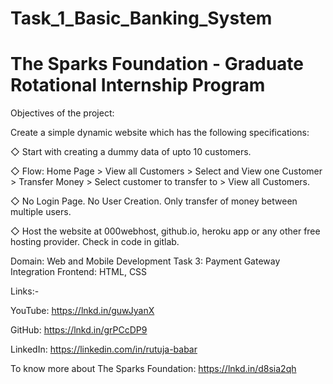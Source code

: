 # Task_1_Basic_Banking_System

# The Sparks Foundation - Graduate Rotational Internship Program

Objectives of the project:


Create a simple dynamic website which has the following specifications:

◇ Start with creating a dummy data of upto 10 customers.

◇ Flow: Home Page > View all Customers > Select and View one Customer > Transfer Money > Select customer to transfer to > View all Customers.

◇ No Login Page. No User Creation. Only transfer of money between multiple users.

◇ Host the website at 000webhost, github.io, heroku app or any other free hosting provider. Check in code in gitlab.

Domain: Web and Mobile Development Task 3: Payment Gateway Integration Frontend: HTML, CSS

Links:- 

YouTube: https://lnkd.in/guwJyanX

GitHub: https://lnkd.in/grPCcDP9

LinkedIn: https://linkedin.com/in/rutuja-babar

To know more about The Sparks Foundation: https://lnkd.in/d8sia2qh
